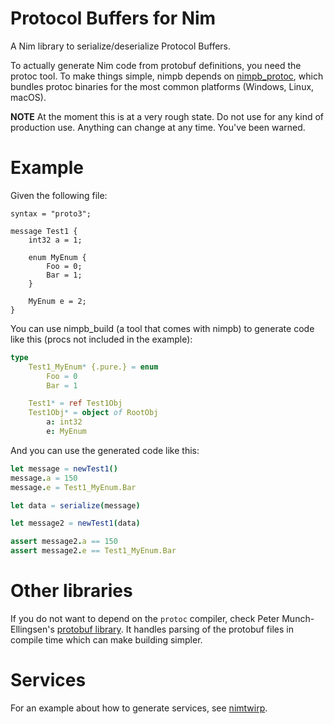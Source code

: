 # Protocol Buffers for Nim

A Nim library to serialize/deserialize Protocol Buffers.

To actually generate Nim code from protobuf definitions, you need the protoc
tool. To make things simple, nimpb depends on
[nimpb_protoc](https://github.com/oswjk/nimpb_protoc), which bundles protoc
binaries for the most common platforms (Windows, Linux, macOS).

**NOTE** At the moment this is at a very rough state. Do not use for any kind of production use. Anything can change at any time. You've been warned.

# Example

Given the following file:

```
syntax = "proto3";

message Test1 {
    int32 a = 1;

    enum MyEnum {
        Foo = 0;
        Bar = 1;
    }

    MyEnum e = 2;
}
```

You can use nimpb_build (a tool that comes with nimpb) to generate code like this (procs not included in the example):

```nim
type
    Test1_MyEnum* {.pure.} = enum
        Foo = 0
        Bar = 1

    Test1* = ref Test1Obj
    Test1Obj* = object of RootObj
        a: int32
        e: MyEnum
```

And you can use the generated code like this:

```nim
let message = newTest1()
message.a = 150
message.e = Test1_MyEnum.Bar

let data = serialize(message)

let message2 = newTest1(data)

assert message2.a == 150
assert message2.e == Test1_MyEnum.Bar
```

# Other libraries

If you do not want to depend on the `protoc` compiler, check Peter Munch-Ellingsen's [protobuf library](https://github.com/PMunch/protobuf-nim). It handles parsing of the protobuf files in compile time which can make building simpler.

# Services

For an example about how to generate services, see [nimtwirp](https://github.com/oswjk/nimtwirp).

